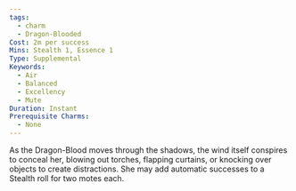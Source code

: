 ```yaml
---
tags:
  - charm
  - Dragon-Blooded
Cost: 2m per success
Mins: Stealth 1, Essence 1
Type: Supplemental
Keywords:
  - Air
  - Balanced
  - Excellency
  - Mute
Duration: Instant
Prerequisite Charms:
  - None
---
```

As the Dragon-Blood moves through the shadows, the wind itself conspires to conceal her, blowing out torches, flapping curtains, or knocking over objects to create distractions. She may add automatic successes to a Stealth roll for two motes each.